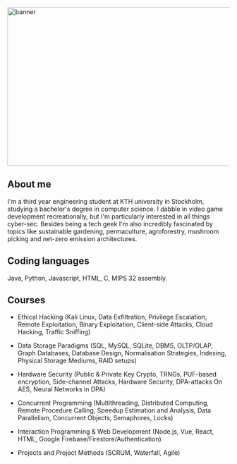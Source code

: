 <img width="968" height="360" alt="banner" src="https://github.com/user-attachments/assets/47c9181d-6786-44ae-b299-d804ad8726ed" />

## About me
I'm a third year engineering student at KTH university in Stockholm, studying a bachelor's degree in computer science. I dabble in video game development recreationally, but I'm particularly interested in all things cyber-sec. Besides being a tech geek I'm also incredibly fascinated by topics like sustainable gardening, permaculture, agroforestry, mushroom picking and net-zero emission architectures.

## Coding languages
Java, Python, Javascript, HTML, C, MIPS 32 assembly.

## Courses
* Ethical Hacking (Kali Linux, Data Exfiltration, Privilege Escalation, Remote Exploitation, Binary Exploitation, Client-side Attacks, Cloud Hacking, Traffic Sniffing)

* Data Storage Paradigms (SQL, MySQL, SQLite, DBMS, OLTP/OLAP, Graph Databases, Database Design, Normalisation Strategies, Indexing, Physical Storage Mediums, RAID setups)

* Hardware Security (Public & Private Key Crypto, TRNGs, PUF-based encryption, Side-channel Attacks, Hardware Security, DPA-attacks On AES, Neural Networks in DPA)

* Concurrent Programming (Multithreading, Distributed Computing, Remote Procedure Calling, Speedup Estimation and Analysis, Data Parallelism, Concurrent Objects, Semaphores, Locks) 

* Interaction Programming & Web Development (Node.js, Vue, React, HTML, Google Firebase/Firestore/Authentication)

* Projects and Project Methods (SCRUM, Waterfall, Agile)
